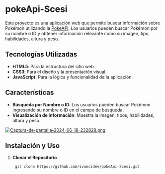 # pokeApi-Scesi

Este proyecto es una aplicación web que permite buscar información sobre Pokémon utilizando la [PokeAPI](https://pokeapi.co/). Los usuarios pueden buscar Pokémon por su nombre o ID y obtener información relevante como su imagen, tipo, habilidades, altura y peso.

## Tecnologías Utilizadas

- **HTML5**: Para la estructura del sitio web.
- **CSS3**: Para el diseño y la presentación visual.
- **JavaScript**: Para la lógica y funcionalidad de la aplicación.

## Características

- **Búsqueda por Nombre o ID**: Los usuarios pueden buscar Pokémon ingresando su nombre o ID en el campo de búsqueda.
- **Visualización de Información**: Muestra la imagen, tipos, habilidades, altura y peso.

[![Captura-de-pantalla-2024-06-18-232828.png](https://i.postimg.cc/3JNXHYb8/Captura-de-pantalla-2024-06-18-232828.png)](https://postimg.cc/2VpbQRDM)

## Instalación y Uso

1. **Clonar el Repositorio**

        git clone https://github.com/ivancidev/pokeApi-Scesi.git

